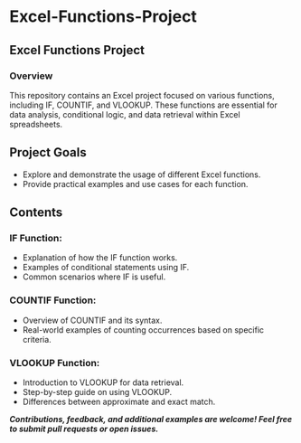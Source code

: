 # Excel-Functions-Project

## Excel Functions Project
### Overview
This repository contains an Excel project focused on various functions, including IF, COUNTIF, and VLOOKUP. 
These functions are essential for data analysis, conditional logic, and data retrieval within Excel spreadsheets.

## Project Goals

- Explore and demonstrate the usage of different Excel functions.
- Provide practical examples and use cases for each function.

## Contents

### IF Function:
- Explanation of how the IF function works.
- Examples of conditional statements using IF.
- Common scenarios where IF is useful.

### COUNTIF Function:
- Overview of COUNTIF and its syntax.
- Real-world examples of counting occurrences based on specific criteria.

### VLOOKUP Function:
- Introduction to VLOOKUP for data retrieval.
- Step-by-step guide on using VLOOKUP.
- Differences between approximate and exact match.
  
**_Contributions, feedback, and additional examples are welcome! Feel free to submit pull requests or open issues._**
